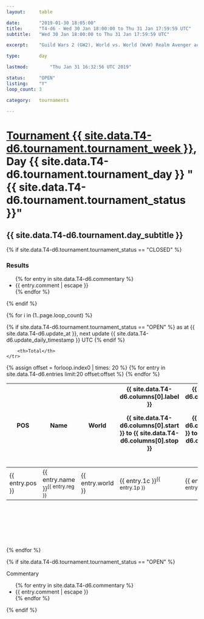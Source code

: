 ```yaml
---
layout: 	table

date: 		"2019-01-30 18:05:00"
title: 		"T4-d6 - Wed 30 Jan 18:00:00 to Thu 31 Jan 17:59:59 UTC"
subtitle: 	"Wed 30 Jan 18:00:00 to Thu 31 Jan 17:59:59 UTC"

excerpt:    "Guild Wars 2 (GW2), World vs. World (WvW) Realm Avenger achivement Tournament. \"Every Kill Counts\""

type:       day

lastmod: 		"Thu Jan 31 16:32:56 UTC 2019"

status:     "OPEN"
listing:    "Y"
loop_count: 3

category: 	tournaments

---
```

<div class="table_header">
    <h1><a href="{{ site.data.T4-d6.tournament.week_url }}">Tournament {{ site.data.T4-d6.tournament.tournament_week }}</a>, Day {{ site.data.T4-d6.tournament.tournament_day }} "{{ site.data.T4-d6.tournament.tournament_status }}"</h1>
    <h2>{{ site.data.T4-d6.tournament.day_subtitle }}</h2> 
</div>

{% if site.data.T4-d6.tournament.tournament_status == "CLOSED" %} 
<div class="commentary">
  <h3>Results</h3>
  <ul>
    {% for entry in site.data.T4-d6.commentary %}
    <li class="commentary_list">{{ entry.comment | escape }}</li>
    {% endfor %}
  </ul>
</div>
{% endif %}


{% for i in (1..page.loop_count) %}

{% if site.data.T4-d6.tournament.tournament_status == "OPEN" %} 
<span class="table_nextupdate">as at {{ site.data.T4-d6.update_at }}, next update {{ site.data.T4-d6.update_daily_timestamp }} UTC</span> 
{% endif %}

<table class="day_table">
  <colgroup>
    <col style="width:18px">
    <col style="width:55px">
    <col style="width:55px">
    <col style="width:12px">
    <col style="width:12px">
    <col style="width:12px">
    <col style="width:12px">
    <col style="width:12px">
    <col style="width:12px">
    <col style="width:12px">
    <col style="width:12px">
    <col style="width:12px">
    <col style="width:12px">
    <col style="width:12px">
    <col style="width:12px">
    <col style="width:12px">
    <col style="width:12px">
    <col style="width:12px">
    <col style="width:12px">
    <col style="width:12px">
    <col style="width:12px">
    <col style="width:12px">
    <col style="width:12px">
    <col style="width:12px">
    <col style="width:12px">
    <col style="width:12px">
    <col style="width:12px">
    <col style="width:18px">
  </colgroup>  
  <thead>
    <tr>
        <th>POS</th>
        <th class="AlignLeft">Name</th>
        <th class="AlignLeft">World</th>

<th><div class="label">{{ site.data.T4-d6.columns[0].label }}<p class="onhover">{{ site.data.T4-d6.columns[0].start }} to {{ site.data.T4-d6.columns[0].stop }}</p></div>​</th>
<th><div class="label">{{ site.data.T4-d6.columns[1].label }}<p class="onhover">{{ site.data.T4-d6.columns[1].start }} to {{ site.data.T4-d6.columns[1].stop }}</p></div>​</th>
<th><div class="label">{{ site.data.T4-d6.columns[2].label }}<p class="onhover">{{ site.data.T4-d6.columns[2].start }} to {{ site.data.T4-d6.columns[2].stop }}</p></div>​</th>
<th><div class="label">{{ site.data.T4-d6.columns[3].label }}<p class="onhover">{{ site.data.T4-d6.columns[3].start }} to {{ site.data.T4-d6.columns[3].stop }}</p></div>​</th>
<th><div class="label">{{ site.data.T4-d6.columns[4].label }}<p class="onhover">{{ site.data.T4-d6.columns[4].start }} to {{ site.data.T4-d6.columns[4].stop }}</p></div>​</th>
<th><div class="label">{{ site.data.T4-d6.columns[5].label }}<p class="onhover">{{ site.data.T4-d6.columns[5].start }} to {{ site.data.T4-d6.columns[5].stop }}</p></div>​</th>
<th><div class="label">{{ site.data.T4-d6.columns[6].label }}<p class="onhover">{{ site.data.T4-d6.columns[6].start }} to {{ site.data.T4-d6.columns[6].stop }}</p></div>​</th>
<th><div class="label">{{ site.data.T4-d6.columns[7].label }}<p class="onhover">{{ site.data.T4-d6.columns[7].start }} to {{ site.data.T4-d6.columns[7].stop }}</p></div>​</th>
<th><div class="label">{{ site.data.T4-d6.columns[8].label }}<p class="onhover">{{ site.data.T4-d6.columns[8].start }} to {{ site.data.T4-d6.columns[8].stop }}</p></div>​</th>
<th><div class="label">{{ site.data.T4-d6.columns[9].label }}<p class="onhover">{{ site.data.T4-d6.columns[9].start }} to {{ site.data.T4-d6.columns[9].stop }}</p></div>​</th>
<th><div class="label">{{ site.data.T4-d6.columns[10].label }}<p class="onhover">{{ site.data.T4-d6.columns[10].start }} to {{ site.data.T4-d6.columns[10].stop }}</p></div>​</th>

<th><div class="label">{{ site.data.T4-d6.columns[11].label }}<p class="onhover">{{ site.data.T4-d6.columns[11].start }} to {{ site.data.T4-d6.columns[11].stop }}</p></div>​</th>
<th><div class="label">{{ site.data.T4-d6.columns[12].label }}<p class="onhover">{{ site.data.T4-d6.columns[12].start }} to {{ site.data.T4-d6.columns[12].stop }}</p></div>​</th>
<th><div class="label">{{ site.data.T4-d6.columns[13].label }}<p class="onhover">{{ site.data.T4-d6.columns[13].start }} to {{ site.data.T4-d6.columns[13].stop }}</p></div>​</th>
<th><div class="label">{{ site.data.T4-d6.columns[14].label }}<p class="onhover">{{ site.data.T4-d6.columns[14].start }} to {{ site.data.T4-d6.columns[14].stop }}</p></div>​</th>
<th><div class="label">{{ site.data.T4-d6.columns[15].label }}<p class="onhover">{{ site.data.T4-d6.columns[15].start }} to {{ site.data.T4-d6.columns[15].stop }}</p></div>​</th>
<th><div class="label">{{ site.data.T4-d6.columns[16].label }}<p class="onhover">{{ site.data.T4-d6.columns[16].start }} to {{ site.data.T4-d6.columns[16].stop }}</p></div>​</th>
<th><div class="label">{{ site.data.T4-d6.columns[17].label }}<p class="onhover">{{ site.data.T4-d6.columns[17].start }} to {{ site.data.T4-d6.columns[17].stop }}</p></div>​</th>
<th><div class="label">{{ site.data.T4-d6.columns[18].label }}<p class="onhover">{{ site.data.T4-d6.columns[18].start }} to {{ site.data.T4-d6.columns[18].stop }}</p></div>​</th>
<th><div class="label">{{ site.data.T4-d6.columns[19].label }}<p class="onhover">{{ site.data.T4-d6.columns[19].start }} to {{ site.data.T4-d6.columns[19].stop }}</p></div>​</th>
<th><div class="label">{{ site.data.T4-d6.columns[20].label }}<p class="onhover">{{ site.data.T4-d6.columns[20].start }} to {{ site.data.T4-d6.columns[20].stop }}</p></div>​</th>

<th><div class="label">{{ site.data.T4-d6.columns[21].label }}<p class="onhover">{{ site.data.T4-d6.columns[21].start }} to {{ site.data.T4-d6.columns[21].stop }}</p></div>​</th>
<th><div class="label">{{ site.data.T4-d6.columns[22].label }}<p class="onhover">{{ site.data.T4-d6.columns[22].start }} to {{ site.data.T4-d6.columns[22].stop }}</p></div>​</th>
<th><div class="label">{{ site.data.T4-d6.columns[23].label }}<p class="onhover">{{ site.data.T4-d6.columns[23].start }} to {{ site.data.T4-d6.columns[23].stop }}</p></div>​</th>

        <th>Total</th>
    </tr>
  </thead>
  {% assign offset = forloop.index0 | times: 20 %}
<tbody>
{% for entry in site.data.T4-d6.entries limit:20 offset:offset %}
  <tr>
    <td class="pl{{ entry.pos }}">{{ entry.pos }}</td>
    <td class="AlignLeft">{{ entry.name }}<sup>{{ entry.reg }}</sup></td>
    <td class="AlignLeft">{{ entry.world }}</td>
    <td class="pl{{ entry.1p }}">{{ entry.1c }}<sup>{{ entry.1p }}</sup></td>
    <td class="pl{{ entry.2p }}">{{ entry.2c }}<sup>{{ entry.2p }}</sup></td>
    <td class="pl{{ entry.3p }}">{{ entry.3c }}<sup>{{ entry.3p }}</sup></td>
    <td class="pl{{ entry.4p }}">{{ entry.4c }}<sup>{{ entry.4p }}</sup></td>
    <td class="pl{{ entry.5p }}">{{ entry.5c }}<sup>{{ entry.5p }}</sup></td>
    <td class="pl{{ entry.6p }}">{{ entry.6c }}<sup>{{ entry.6p }}</sup></td>
    <td class="pl{{ entry.7p }}">{{ entry.7c }}<sup>{{ entry.7p }}</sup></td>
    <td class="pl{{ entry.8p }}">{{ entry.8c }}<sup>{{ entry.8p }}</sup></td>
    <td class="pl{{ entry.9p }}">{{ entry.9c }}<sup>{{ entry.9p }}</sup></td>
    <td class="pl{{ entry.10p }}">{{ entry.10c }}<sup>{{ entry.10p }}</sup></td>
    <td class="pl{{ entry.11p }}">{{ entry.11c }}<sup>{{ entry.11p }}</sup></td>
    <td class="pl{{ entry.12p }}">{{ entry.12c }}<sup>{{ entry.12p }}</sup></td>
    <td class="pl{{ entry.13p }}">{{ entry.13c }}<sup>{{ entry.13p }}</sup></td>
    <td class="pl{{ entry.14p }}">{{ entry.14c }}<sup>{{ entry.14p }}</sup></td>
    <td class="pl{{ entry.15p }}">{{ entry.15c }}<sup>{{ entry.15p }}</sup></td>
    <td class="pl{{ entry.16p }}">{{ entry.16c }}<sup>{{ entry.16p }}</sup></td>
    <td class="pl{{ entry.17p }}">{{ entry.17c }}<sup>{{ entry.17p }}</sup></td>
    <td class="pl{{ entry.18p }}">{{ entry.18c }}<sup>{{ entry.18p }}</sup></td>
    <td class="pl{{ entry.19p }}">{{ entry.19c }}<sup>{{ entry.19p }}</sup></td>
    <td class="pl{{ entry.20p }}">{{ entry.20c }}<sup>{{ entry.20p }}</sup></td>
    <td class="pl{{ entry.21p }}">{{ entry.21c }}<sup>{{ entry.21p }}</sup></td>
    <td class="pl{{ entry.22p }}">{{ entry.22c }}<sup>{{ entry.22p }}</sup></td>
    <td class="pl{{ entry.23p }}">{{ entry.23c }}<sup>{{ entry.23p }}</sup></td>
    <td class="pl{{ entry.24p }}">{{ entry.24c }}<sup>{{ entry.24p }}</sup></td>
    <td>{{ entry.total }}</td>
  </tr>
{% endfor %}  
</tbody>
</table>
<div class="leaderboard">
  <script async src="//pagead2.googlesyndication.com/pagead/js/adsbygoogle.js"></script>
  <!-- 728x90 -->
  <ins class="adsbygoogle"
       style="display:inline-block;width:728px;height:90px"
       data-ad-client="ca-pub-3274917281288240"
       data-ad-slot="3870538733"></ins>
  <script>
  (adsbygoogle = window.adsbygoogle || []).push({});
  </script>    
</div>
<br />
{% endfor %}

{% if site.data.T4-d6.tournament.tournament_status == "OPEN" %} 
<div class="commentary">
  <span class="commentary_title">Commentary</span>
  <ul>
    {% for entry in site.data.T4-d6.commentary %}
    <li class="commentary_list">{{ entry.comment | escape }}</li>
    {% endfor %}
  </ul>
</div>
{% endif %}


